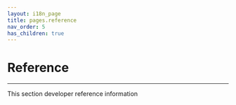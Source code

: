 ```yaml
---
layout: i18n_page
title: pages.reference
nav_order: 5
has_children: true
---
```


# Reference

---

This section developer reference information